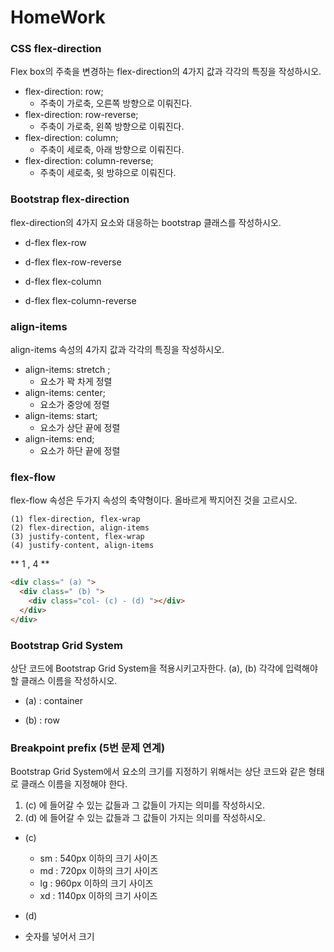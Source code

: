 # HomeWork
### CSS flex-direction
Flex box의 주축을 변경하는 flex-direction의 4가지 값과 각각의 특징을 작성하시오.

- flex-direction: row;
  - 주축이 가로축, 오른쪽 방향으로 이뤄진다.
- flex-direction: row-reverse;
  - 주축이 가로축, 왼쪽 방향으로 이뤄진다.
- flex-direction: column;
  - 주축이 세로축, 아래 방향으로 이뤄진다.
- flex-direction: column-reverse;
  - 주축이 세로축, 윗 방햐으로 이뤄진다.


### Bootstrap flex-direction
flex-direction의 4가지 요소와 대응하는 bootstrap 클래스를 작성하시오.

- d-flex flex-row

- d-flex flex-row-reverse

- d-flex flex-column

- d-flex flex-column-reverse


### align-items
align-items 속성의 4가지 값과 각각의 특징을 작성하시오.

- align-items: stretch ;
  - 요소가 꽉 차게 정렬
- align-items: center;
  - 요소가 중앙에 정렬
- align-items: start;
  - 요소가 상단 끝에 정렬
- align-items: end;
  - 요소가 하단 끝에 정렬


### flex-flow
flex-flow 속성은 두가지 속성의 축약형이다. 올바르게 짝지어진 것을 고르시오.
```
(1) flex-direction, flex-wrap
(2) flex-direction, align-items
(3) justify-content, flex-wrap
(4) justify-content, align-items
```
** 1 , 4 **


```html
<div class=" (a) ">
  <div class=" (b) ">
    <div class="col- (c) - (d) "></div>
  </div>
</div>
```

### Bootstrap Grid System
상단 코드에 Bootstrap Grid System을 적용시키고자한다.
(a), (b) 각각에 입력해야 할 클래스 이름을 작성하시오.

- (a) : container

- (b) : row

### Breakpoint prefix (5번 문제 연계)
Bootstrap Grid System에서 요소의 크기를 지정하기 위해서는 상단 코드와 같은 형태로 클래스 이름을 지정해야 한다.
1) (c) 에 들어갈 수 있는 값들과 그 값들이 가지는 의미를 작성하시오.
2) (d) 에 들어갈 수 있는 값들과 그 값들이 가지는 의미를 작성하시오.

- (c)
  - sm : 540px 이하의 크기 사이즈
  - md : 720px 이하의 크기 사이즈
  - lg : 960px 이하의 크기 사이즈
  - xd : 1140px 이하의 크기 사이즈

- (d)

 - 숫자를 넣어서 크기

